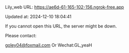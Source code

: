 Lily_web URL: https://ae6d-61-165-102-156.ngrok-free.app

Updated at: 2024-12-10 18:04:41

If you cannot open this URL, the server might be down.

Please contact: 

goley04@foxmail.com Or Wechat:GL_yeaH